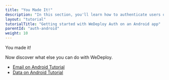 ```yaml
---
title: "You Made It!"
description: "In this section, you'll learn how to authenticate users on an Android app using the WeDeploy API Client."
layout: "tutorial"
tutorialTitle: "Getting started with WeDeploy Auth on an Android app"
parentId: "auth-android"
weight: 10
---
```


<div class="notfound">
	<div class="notfound-icon">
		<span class="icon-16-thumb-up"></span>
	</div>
	<p class="notfound-text">You made it!</p>
	<p>Now discover what else you can do with WeDeploy.</p>
	<ul class="checklist">
		<li><a href="/tutorials/email-android/get-started/">Email on Android Tutorial</a></li>
		<li><a href="/tutorials/data-android/get-started/">Data on Android Tutorial</a></li>
	</ul>
</div>
